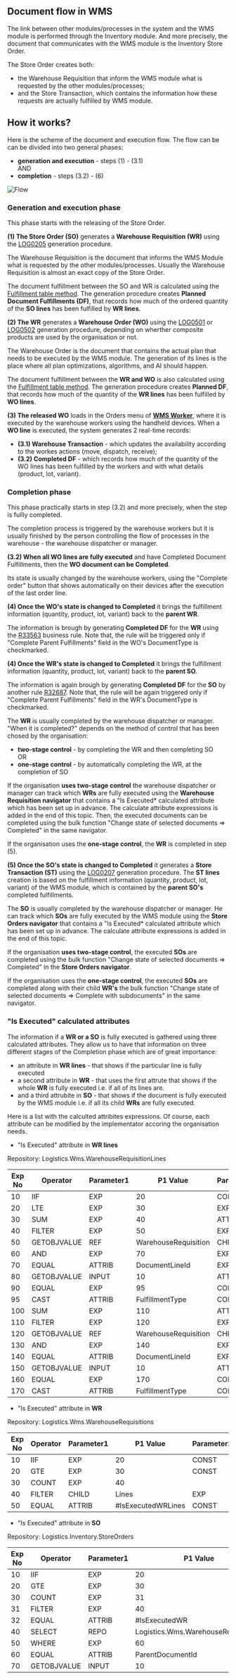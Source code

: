 ## Document flow in WMS

The link between other modules/processes in the system and the WMS module is performed through the Inventory module. And more precisely, the document that communicates with the WMS module is the Inventory Store Order. 

The Store Order creates both:
-	the Warehouse Requisition that inform the WMS module what is requested by the other modules/processes;
-	and the Store Transaction, which contains the information how these requests are actually fulfilled by WMS module.

## How it works?
Here is the scheme of the document and execution flow. The flow can be can be divided into two general phases:
- **generation and execution** - steps (1) - (3.1)
<br/> AND
- **completion** - steps (3.2) - (6)

![Flow](pictures/flow_detailed.png)


### Generation and execution phase
This phase starts with the releasing of the Store Order.

**(1) The Store Order (SO)** generates a **Warehouse Requisition (WR)** using the [LOG0205](https://docs.erp.net/model/generations/LOG0205.html) generation procedure. 

The Warehouse Requisition is the document that informs the WMS Module what is requested by the other modules/processes. Usually the Warehouse Requisition is almost an exact copy of the Store Order. 

The document fulfillment between the SO and WR is calculated using the [Fulfillment table method](/advanced/document-flow/fulfillment.md#fulfillment-table). The generation procedure creates **Planned Document Fulfillments (DF)**, that records how much of the ordered quantity of the **SO lines** has been fulfilled by **WR lines**.

**(2) The WR** generates a **Warehouse Order (WO)** using the [LOG0501](https://docs.erp.net/model/generations/LOG0501.html) or [LOG0502](https://docs.erp.net/model/generations/LOG0502.html) generation procedure, depending on wherther composite products are used by the organisation or not.

The Warehouse Order is the document that contains the actual plan that needs to be executed by the WMS module. The generation of its lines is the place where all plan optimizations, algorithms, and AI should happen. 

The document fulfillment between the **WR and WO** is also calculated using the [Fulfillment table method](/advanced/document-flow/fulfillment.md#fulfillment-table). The generation procedure creates **Planned DF**, that records how much of the quantity of the **WR lines** has been fulfilled by **WO lines**.

**(3) The released WO** loads in the Orders menu of **[WMS Worker](xref:wms-worker)**, where it is executed by the warehouse workers using the handheld devices.
When a **WO line** is executed, the system generates 2 real-time records:
- **(3.1) Warehouse Transaction** - which updates the availability according to the workes actions (move, dispatch, receive);
- **(3.2) Completed DF** - which records how much of the quantity of the WO lines has been fulfilled by the workers and with what details (product, lot, variant).


### Completion phase
This phase practically starts in step (3.2) and more precisely, when the step is fullly completed. 

The completion process is triggered by the warehouse workers but it is usually finished by the person controlling the flow of processes in the warehouse - the warehouse dispatcher or manager. 

**(3.2) When all WO lines are fully executed** and have Completed Document Fulfillments, then the **WO document can be Completed**. 

Its state is usually changed by the warehouse workers, using the "Complete order" button that shows automatically on their devices after the execution of the last order line.

**(4) Once the WO's state is changed to Completed** it brings the fulfillment information (quantity, product, lot, variant) back to the **parent WR**. 

The information is brough by generating **Completed DF** for the **WR** using the [R33563](https://docs.erp.net/model/business-rules/R33563.html) business rule. Note that, the rule will be triggered only if "Complete Parent Fulfillments" field in the WO's DocumentType is checkmarked.


**(4) Once the WR's state is changed to Completed** it brings the fulfillment information (quantity, product, lot, variant) back to the **parent SO**. 

The information is again brough by generating **Completed DF** for the **SO** by another rule [R32687](https://docs.erp.net/model/business-rules/R32687.html). Note that, the rule will be again triggered only if "Complete Parent Fulfillments" field in the WR's DocumentType is checkmarked.

The **WR** is usually completed by the warehouse dispatcher or manager. "When it is complеted?" depends on the method of control that has been chosed by the organisation:
* **two-stage control** - by completing the WR and then completing SO
<br/>OR
* **one-stage control** - by automatically completing the WR, at the completion of SO

If the organisation **uses two-stage control** the warehouse dispatcher or manager can track which **WRs** are fully executed using the **Warehouse Requisition navigator** that contains a "Is Executed* calculated attribute which has been set up in advance. The calculate attribute expressions is added in the end of this topic. Then, the executed documents can be completed using the bulk function "Change state of selected documents => Completed" in the same navigator.

If the organisation uses the **one-stage control**, the **WR** is completed in step (5).

**(5) Once the SO's state is changed to Completed** it generates a **Store Transaction (ST)** using the [LOG0207](https://docs.erp.net/model/generations/LOG0207.html) generation procedure. The **ST lines** creation is based on the fulfillment information (quantity, product, lot, variant) of the WMS module, which is contained by the **parent SO's** completed fulfillments.

The **SO** is usually completed by the warehouse dispatcher or manager. He can track which **SOs** are fully executed by the WMS module using the **Store Orders navigator** that contains a "Is Executed* calculated attribute which has been set up in advance.  The calculate attribute expressions is added in the end of this topic.

If the organisation **uses two-stage control**, the executed **SOs** are completed using the bulk function "Change state of selected documents => Completed" in the
**Store Orders navigator**.

If the organisation uses the **one-stage control**, the executed **SOs** are completed along with their child **WR's** the bulk function "Change state of selected documents => Complete with subdocuments" in the same navigator.


### "Is Executed" calculated attributes

The information if a **WR or a SO** is fully executed is gathered using three calculated attributes. They allow us to have that information on three different stages of the Completion phase which are of great importance:
* an attribute in **WR lines** - that shows if the particular line is fully executed
* a second attribute in **WR** - that uses the first attrute that shows if the whole **WR** is fully executed i.e. if all of its lines are.
* and a third attrubite in **SO** - that shows if the document is fully executed by the WMS module i.e. if all its child **WRs** are fully executed.

Here is a list with the calculted attribites expressions. Оf course, еach attribute can be modified by the implementator accoring the organisation needs.

* "Is Executed" attribute in **WR lines**

Repository: Logistics.Wms.WarehouseRequisitionLines

| Exp No | Operator | Parameter1 | P1 Value | Parameter2 | P2 Value | Parameter3 | P3 Value |
| ------ | -------- |----------- |--------- |----------- |--------- |----------- |--------- |
| 	10	 | 	IIF	 | 	EXP	 | 	20	 | 	CONST	 | 	TRUE	 | 	CONST	 | 	FALSE	 |
| 	20	 | 	LTE	 | 	EXP	 | 	30	 | 	EXP	 | 	100	 |				
| 	30	 | 	SUM	 | 	EXP	 | 	40	 | 	ATTRIB	 | 	StandardQuantity	 |				
| 	40	 | 	FILTER	 | 	EXP	 | 	50	 | 	EXP	 | 	60	 |				
| 	50	 | 	GETOBJVALUE	 | 	REF	 | 	WarehouseRequisition	 | 	CHILD	 | 	Fulfillments	 |				
| 	60	 | 	AND	 | 	EXP	 | 	70	 | 	EXP	 | 	90	 |				
| 	70	 | 	EQUAL	 | 	ATTRIB	 | 	DocumentLineId	 | 	EXP	 | 	80	 |				
| 	80	 | 	GETOBJVALUE	 | 	INPUT	 | 	10	 | 	ATTRIB	 | 	Id	 |				
| 	90	 | 	EQUAL	 | 	EXP	 | 	95	 | 	CONST	 | 	0	 |				
| 	95	 | 	CAST	 | 	ATTRIB	 | 	FulfillmentType	 | 	CONST	 | 	System.Int32	 |				
| 	100	 | 	SUM	 | 	EXP	 | 	110	 | 	ATTRIB	 | 	StandardQuantity	 |				
| 	110	 | 	FILTER	 | 	EXP	 | 	120	 | 	EXP	 | 	130	 |				
| 	120	 | 	GETOBJVALUE	 | 	REF	 | 	WarehouseRequisition	 | 	CHILD	 | 	Fulfillments	 |				
| 	130	 | 	AND	 | 	EXP	 | 	140	 | 	EXP	 | 	160	 |				
| 	140	 | 	EQUAL	 | 	ATTRIB	 | 	DocumentLineId	 | 	EXP	 | 	150	 |				
| 	150	 | 	GETOBJVALUE	 | 	INPUT	 | 	10	 | 	ATTRIB	 | 	Id	 |				
| 	160	 | 	EQUAL	 | 	EXP	 | 	170	 | 	CONST	 | 	1	 |				
| 	170	 | 	CAST	 | 	ATTRIB	 | 	FulfillmentType	 | 	CONST	 | 	System.Int32	 |				


* "Is Executed" attribute in **WR**

Repository: Logistics.Wms.WarehouseRequisitions

| Exp No | Operator | Parameter1 | P1 Value | Parameter2 | P2 Value | Parameter3 | P3 Value |
| ------ | -------- |----------- |--------- |----------- |--------- |----------- |--------- |
| 	10	 | 	IIF	 | 	EXP	 | 	20	 | 	CONST	 | 	FALSE	 | 	CONST	 | 	TRUE	 |
| 	20	 | 	GTE	 | 	EXP	 | 	30	 | 	CONST	 | 	1	 |				
| 	30	 | 	COUNT	 | 	EXP	 | 	40	 | 		 | 		 |				
| 	40	 | 	FILTER	 | 	CHILD	 | 	Lines	 | 	EXP	 | 	50	 |				
| 	50	 | 	EQUAL	 | 	ATTRIB	 | 	#IsExecutedWRLines	 | 	CONST	 | 	FALSE	 |				


* "Is Executed" attribute in **SO**

Repository: Logistics.Inventory.StoreOrders

| Exp No | Operator | Parameter1 | P1 Value | Parameter2 | P2 Value | Parameter3 | P3 Value |
| ------ | -------- |----------- |--------- |----------- |--------- |----------- |--------- |
| 	10	 | 	IIF	 | 	EXP	 | 	20	 | 	CONST	 | 	FALSE	 | 	CONST	 | 	TRUE	 |
| 	20	 | 	GTE	 | 	EXP	 | 	30	 | 	CONST	 | 	1	 |				
| 	30	 | 	COUNT	 | 	EXP	 | 	31	 | 		 | 		 |				
| 	31	 | 	FILTER	 | 	EXP	 | 	40	 | 	EXP	 | 	32	 |				
| 	32	 | 	EQUAL	 | 	ATTRIB	 | 	#IsExecutedWR	 | 	CONST	 | 	FALSE	 |				
| 	40	 | 	SELECT	 | 	REPO	 | 	Logistics.Wms.WarehouseRequisitions	 | 	EXP	 | 	50	 |				
| 	50	 | 	WHERE	 | 	EXP	 | 	60	 | 		 | 		 |				
| 	60	 | 	EQUAL	 | 	ATTRIB	 | 	ParentDocumentId	 | 	EXP	 | 	70	 |				
| 	70	 | 	GETOBJVALUE	 | 	INPUT	 | 	10	 | 	ATTRIB	 | 	DocumentId	 |				



